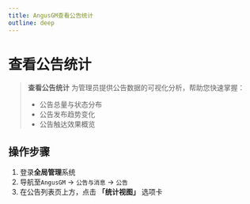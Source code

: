 ```yaml
---
title: AngusGM查看公告统计
outline: deep
---
```


# 查看公告统计

> **查看公告统计** 为管理员提供公告数据的可视化分析，帮助您快速掌握：
> - 公告总量与状态分布
> - 公告发布趋势变化
> - 公告触达效果概览

## 操作步骤

1. 登录**全局管理**系统
2. 导航至`AngusGM` → `公告与消息` → `公告`
3. 在公告列表页上方，点击 **「统计视图」** 选项卡
